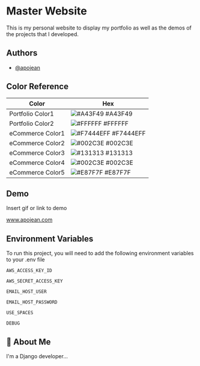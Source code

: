 
# Master Website

This is my personal website to display my portfolio as well as the demos of the projects that I developed.




## Authors

- [@apojean](https://www.github.com/abdullahozer11)

## Color Reference

| Color             | Hex                                                                |
| ----------------- | ------------------------------------------------------------------ |
| Portfolio Color1 | ![#A43F49](https://via.placeholder.com/10/A43F49?text=+) #A43F49 |
| Portfolio Color2 | ![#FFFFFF](https://via.placeholder.com/10/FFFFFF?text=+) #FFFFFF |
| eCommerce Color1 | ![#F7444EFF](https://via.placeholder.com/10/F7444EFF?text=+) #F7444EFF |
| eCommerce Color2 | ![#002C3E](https://via.placeholder.com/10/002C3E?text=+) #002C3E |
| eCommerce Color3 | ![#131313](https://via.placeholder.com/10/131313?text=+) #131313 |
| eCommerce Color4 | ![#002C3E](https://via.placeholder.com/10/002C3E?text=+) #002C3E |
| eCommerce Color5 | ![#E87F7F](https://via.placeholder.com/10/E87F7F?text=+) #E87F7F |


## Demo

Insert gif or link to demo

www.apojean.com
## Environment Variables

To run this project, you will need to add the following environment variables to your .env file

`AWS_ACCESS_KEY_ID`

`AWS_SECRET_ACCESS_KEY`

`EMAIL_HOST_USER`

`EMAIL_HOST_PASSWORD`

`USE_SPACES`

`DEBUG`
## 🚀 About Me
I'm a Django developer...

